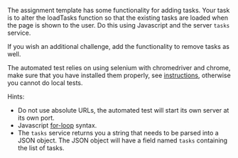 <p>The assignment template has some functionality for adding tasks. Your task is
to alter the loadTasks function so that the existing tasks are loaded when the
page is shown to the user. Do this using Javascript and the server <code class="language-text">tasks</code> service.</p><p>If you wish an additional challenge, add the functionality to remove tasks as well.</p><p>The automated test relies on using selenium with chromedriver and chrome, make
sure that you have installed them properly, see
<a href="/installation-guide">instructions</a>, otherwise you cannot do local
tests.</p><p>Hints:</p><ul>
<li>Do not use absolute URLs, the automated test will start its own server at its own port.</li>
<li>Javascript <a href="https://thecodebarbarian.com/for-vs-for-each-vs-for-in-vs-for-of-in-javascript" target="_blank" rel="noopener noreferrer">for-loop</a> syntax.</li>
<li>The <code class="language-text">tasks</code> service returns you a string that needs to be parsed into a JSON object. The JSON object
will have a field named <code class="language-text">tasks</code> containing the list of tasks.</li>
</ul></div></div></div></div></div></div>

